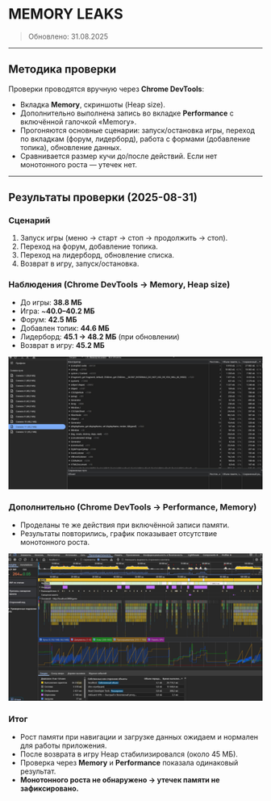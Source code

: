 # MEMORY LEAKS

> Обновлено: 31.08.2025

---

## Методика проверки

Проверки проводятся вручную через **Chrome DevTools**:

- Вкладка **Memory**, скриншоты (Heap size).
- Дополнительно выполнена запись во вкладке **Performance** с включённой галочкой «Memory».
- Прогоняются основные сценарии: запуск/остановка игры, переход по вкладкам (форум, лидерборд), работа с формами (добавление топика), обновление данных.
- Сравнивается размер кучи до/после действий. Если нет монотонного роста — утечек нет.

---

## Результаты проверки (2025-08-31)

### Сценарий

1. Запуск игры (меню → старт → стоп → продолжить → стоп).
2. Переход на форум, добавление топика.
3. Переход на лидерборд, обновление списка.
4. Возврат в игру, запуск/остановка.

### Наблюдения (Chrome DevTools → Memory, Heap size)

- До игры: **38.8 МБ**
- Игра: ~**40.0–40.2 МБ**
- Форум: **42.5 МБ**
- Добавлен топик: **44.6 МБ**
- Лидерборд: **45.1 → 48.2 МБ** (при обновлении)
- Возврат в игру: **45.2 МБ**

![Скриншот вкладки Memory](./memoryLeaks/31.08.2025/memory_screenshot.jpg)

### Дополнительно (Chrome DevTools → Performance, Memory)

- Проделаны те же действия при включённой записи памяти.
- Результаты повторились, график показывает отсутствие монотонного роста.

![Скриншот вкладки Performance](./memoryLeaks/31.08.2025/performance_screenshot.jpg)

### Итог

- Рост памяти при навигации и загрузке данных ожидаем и нормален для работы приложения.
- После возврата в игру Heap стабилизировался (около 45 МБ).
- Проверка через **Memory** и **Performance** показала одинаковый результат.
- **Монотонного роста не обнаружено → утечек памяти не зафиксировано.**
